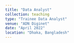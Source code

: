 ```yaml
---
title: "Data Analyst"
collection: teaching
type: "Trainee Data Analyst"
venue: "ADN Diginet"
date: "April 2022"
location: "Dhaka, Bangladesh"
---
```

